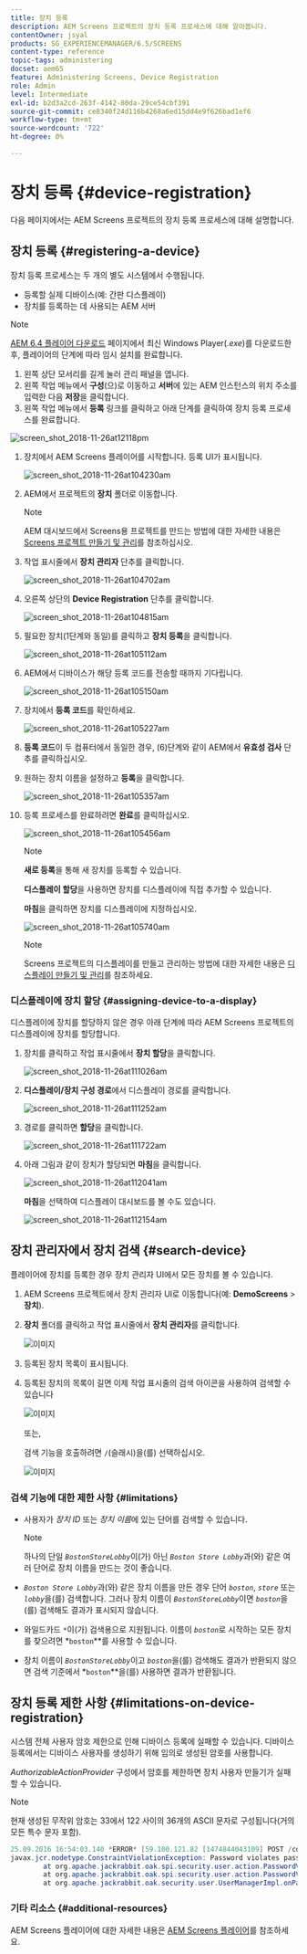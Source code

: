 ```yaml
---
title: 장치 등록
description: AEM Screens 프로젝트의 장치 등록 프로세스에 대해 알아봅니다.
contentOwner: jsyal
products: SG_EXPERIENCEMANAGER/6.5/SCREENS
content-type: reference
topic-tags: administering
docset: aem65
feature: Administering Screens, Device Registration
role: Admin
level: Intermediate
exl-id: b2d3a2cd-263f-4142-80da-29ce54cbf391
source-git-commit: ce8340f24d116b4268a6ed15dd4e9f626bad1ef6
workflow-type: tm+mt
source-wordcount: '722'
ht-degree: 0%

---
```


# 장치 등록 {#device-registration}

다음 페이지에서는 AEM Screens 프로젝트의 장치 등록 프로세스에 대해 설명합니다.

## 장치 등록 {#registering-a-device}

장치 등록 프로세스는 두 개의 별도 시스템에서 수행됩니다.

* 등록할 실제 디바이스(예: 간판 디스플레이)
* 장치를 등록하는 데 사용되는 AEM 서버

>[!NOTE]
>
>[AEM 6.4 플레이어 다운로드](https://download.macromedia.com/screens/) 페이지에서 최신 Windows Player(*.exe*)를 다운로드한 후, 플레이어의 단계에 따라 임시 설치를 완료합니다.
>
>1. 왼쪽 상단 모서리를 길게 눌러 관리 패널을 엽니다.
>1. 왼쪽 작업 메뉴에서 **구성**(으)로 이동하고 **서버**&#x200B;에 있는 AEM 인스턴스의 위치 주소를 입력한 다음 **저장**&#x200B;을 클릭합니다.
>1. 왼쪽 작업 메뉴에서 **등록** 링크를 클릭하고 아래 단계를 클릭하여 장치 등록 프로세스를 완료합니다.
>

![screen_shot_2018-11-26at12118pm](assets/screen_shot_2018-11-26at12118pm.png)

1. 장치에서 AEM Screens 플레이어를 시작합니다. 등록 UI가 표시됩니다.

   ![screen_shot_2018-11-26at104230am](assets/screen_shot_2018-11-26at104230am.png)

1. AEM에서 프로젝트의 **장치** 폴더로 이동합니다.

   >[!NOTE]
   >
   >AEM 대시보드에서 Screens용 프로젝트를 만드는 방법에 대한 자세한 내용은 [Screens 프로젝트 만들기 및 관리](creating-a-screens-project.md)를 참조하십시오.

1. 작업 표시줄에서 **장치 관리자** 단추를 클릭합니다.

   ![screen_shot_2018-11-26at104702am](assets/screen_shot_2018-11-26at104702am.png)

1. 오른쪽 상단의 **Device Registration** 단추를 클릭합니다.

   ![screen_shot_2018-11-26at104815am](assets/screen_shot_2018-11-26at104815am.png)

1. 필요한 장치(1단계와 동일)를 클릭하고 **장치 등록**&#x200B;을 클릭합니다.

   ![screen_shot_2018-11-26at105112am](assets/screen_shot_2018-11-26at105112am.png)

1. AEM에서 디바이스가 해당 등록 코드를 전송할 때까지 기다립니다.

   ![screen_shot_2018-11-26at105150am](assets/screen_shot_2018-11-26at105150am.png)

1. 장치에서 **등록 코드**&#x200B;를 확인하세요.

   ![screen_shot_2018-11-26at105227am](assets/screen_shot_2018-11-26at105227am.png)

1. **등록 코드**&#x200B;이 두 컴퓨터에서 동일한 경우, (6)단계와 같이 AEM에서 **유효성 검사** 단추를 클릭하십시오.
1. 원하는 장치 이름을 설정하고 **등록**&#x200B;을 클릭합니다.

   ![screen_shot_2018-11-26at105357am](assets/screen_shot_2018-11-26at105357am.png)

1. 등록 프로세스를 완료하려면 **완료**&#x200B;를 클릭하십시오.

   ![screen_shot_2018-11-26at105456am](assets/screen_shot_2018-11-26at105456am.png)

   >[!NOTE]
   >
   >**새로 등록**&#x200B;을 통해 새 장치를 등록할 수 있습니다.
   >
   >**디스플레이 할당**&#x200B;을 사용하면 장치를 디스플레이에 직접 추가할 수 있습니다.

   **마침**&#x200B;을 클릭하면 장치를 디스플레이에 지정하십시오.

   ![screen_shot_2018-11-26at105740am](assets/screen_shot_2018-11-26at105740am.png)

   >[!NOTE]
   >
   >Screens 프로젝트의 디스플레이를 만들고 관리하는 방법에 대한 자세한 내용은 [디스플레이 만들기 및 관리](managing-displays.md)를 참조하세요.

### 디스플레이에 장치 할당 {#assigning-device-to-a-display}

디스플레이에 장치를 할당하지 않은 경우 아래 단계에 따라 AEM Screens 프로젝트의 디스플레이에 장치를 할당합니다.

1. 장치를 클릭하고 작업 표시줄에서 **장치 할당**&#x200B;을 클릭합니다.

   ![screen_shot_2018-11-26at111026am](assets/screen_shot_2018-11-26at111026am.png)

1. **디스플레이/장치 구성 경로**&#x200B;에서 디스플레이 경로를 클릭합니다.

   ![screen_shot_2018-11-26at111252am](assets/screen_shot_2018-11-26at111252am.png)

1. 경로를 클릭하면 **할당**&#x200B;을 클릭합니다.

   ![screen_shot_2018-11-26at111722am](assets/screen_shot_2018-11-26at111722am.png)

1. 아래 그림과 같이 장치가 할당되면 **마침**&#x200B;을 클릭합니다.

   ![screen_shot_2018-11-26at112041am](assets/screen_shot_2018-11-26at112041am.png)

   **마침**&#x200B;을 선택하여 디스플레이 대시보드를 볼 수도 있습니다.

   ![screen_shot_2018-11-26at112154am](assets/screen_shot_2018-11-26at112154am.png)

## 장치 관리자에서 장치 검색 {#search-device}

플레이어에 장치를 등록한 경우 장치 관리자 UI에서 모든 장치를 볼 수 있습니다.

1. AEM Screens 프로젝트에서 장치 관리자 UI로 이동합니다(예: **DemoScreens** > **장치**).

1. **장치** 폴더를 클릭하고 작업 표시줄에서 **장치 관리자**&#x200B;를 클릭합니다.

   ![이미지](/help/user-guide/assets/device-manager/device-manager-1.png)

1. 등록된 장치 목록이 표시됩니다.

1. 등록된 장치의 목록이 길면 이제 작업 표시줄의 검색 아이콘을 사용하여 검색할 수 있습니다

   ![이미지](/help/user-guide/assets/device-manager/device-manager-2.png)

   또는,

   검색 기능을 호출하려면 `/`(슬래시)을(를) 선택하십시오.

   ![이미지](/help/user-guide/assets/device-manager/device-manager-3.png)


### 검색 기능에 대한 제한 사항 {#limitations}

* 사용자가 *장치 ID* 또는 *장치 이름*&#x200B;에 있는 단어를 검색할 수 있습니다.

  >[!NOTE]
  >하나의 단일 *`BostonStoreLobby`*&#x200B;이(가) 아닌 *`Boston Store Lobby`*&#x200B;과(와) 같은 여러 단어로 장치 이름을 만드는 것이 좋습니다.

* *`Boston Store Lobby`*&#x200B;과(와) 같은 장치 이름을 만든 경우 단어 *`boston`*, *`store`* 또는 *`lobby`*&#x200B;을(를) 검색합니다. 그러나 장치 이름이 *`BostonStoreLobby`*&#x200B;이면 *`boston`*&#x200B;을(를) 검색해도 결과가 표시되지 않습니다.

* 와일드카드 `*`이(가) 검색용으로 지원됩니다. 이름이 *`boston`*&#x200B;로 시작하는 모든 장치를 찾으려면 *`boston`**를 사용할 수 있습니다.

* 장치 이름이 *`BostonStoreLobby`*&#x200B;이고 *`boston`*&#x200B;을(를) 검색해도 결과가 반환되지 않으면 검색 기준에서 *`boston`**을(를) 사용하면 결과가 반환됩니다.

## 장치 등록 제한 사항 {#limitations-on-device-registration}

시스템 전체 사용자 암호 제한으로 인해 디바이스 등록에 실패할 수 있습니다. 디바이스 등록에서는 디바이스 사용자를 생성하기 위해 임의로 생성된 암호를 사용합니다.

*AuthorizableActionProvider* 구성에서 암호를 제한하면 장치 사용자 만들기가 실패할 수 있습니다.

>[!NOTE]
>
>현재 생성된 무작위 암호는 33에서 122 사이의 36개의 ASCII 문자로 구성됩니다(거의 모든 특수 문자 포함).

```java
25.09.2016 16:54:03.140 *ERROR* [59.100.121.82 [1474844043109] POST /content/screens/svc/registration HTTP/1.1] com.adobe.cq.screens.device.registration.impl.RegistrationServlet Error during device registration
javax.jcr.nodetype.ConstraintViolationException: Password violates password constraint (^(?=.*\d).{7,9}$).
        at org.apache.jackrabbit.oak.spi.security.user.action.PasswordValidationAction.validatePassword(PasswordValidationAction.java:105)
        at org.apache.jackrabbit.oak.spi.security.user.action.PasswordValidationAction.onPasswordChange(PasswordValidationAction.java:76)
        at org.apache.jackrabbit.oak.security.user.UserManagerImpl.onPasswordChange(UserManagerImpl.java:308)
```

### 기타 리소스 {#additional-resources}

AEM Screens 플레이어에 대한 자세한 내용은 [AEM Screens 플레이어](working-with-screens-player.md)를 참조하세요.
